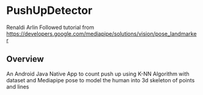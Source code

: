 # PushUpDetector
Renaldi Arlin
Followed tutorial from https://developers.google.com/mediapipe/solutions/vision/pose_landmarker

## Overview
An Android Java Native App to count push up using K-NN Algorithm with dataset and Mediapipe pose to model the human into 3d skeleton of points and lines
